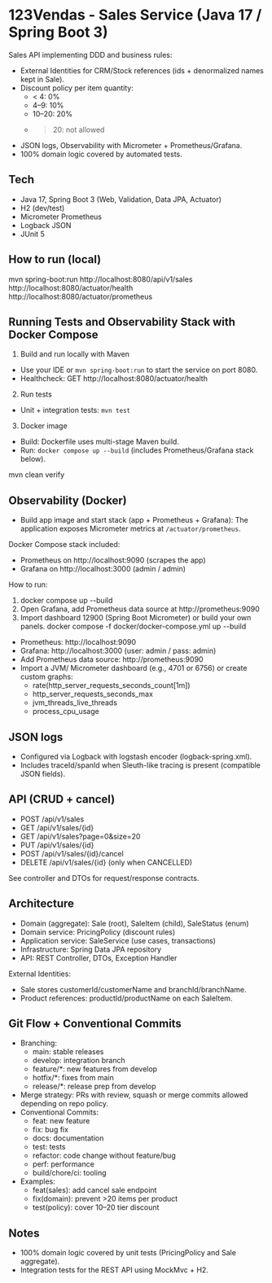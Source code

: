 # 123Vendas - Sales Service (Java 17 / Spring Boot 3)

Sales API implementing DDD and business rules:
- External Identities for CRM/Stock references (ids + denormalized names kept in Sale).
- Discount policy per item quantity:
  - < 4: 0%
  - 4–9: 10%
  - 10–20: 20%
  - > 20: not allowed
- JSON logs, Observability with Micrometer + Prometheus/Grafana.
- 100% domain logic covered by automated tests.

## Tech
- Java 17, Spring Boot 3 (Web, Validation, Data JPA, Actuator)
- H2 (dev/test)
- Micrometer Prometheus
- Logback JSON
- JUnit 5

## How to run (local)
  mvn spring-boot:run
  http://localhost:8080/api/v1/sales
  http://localhost:8080/actuator/health
  http://localhost:8080/actuator/prometheus
## Running Tests and Observability Stack with Docker Compose
1) Build and run locally with Maven
  - Use your IDE or `mvn spring-boot:run` to start the service on port 8080.
  - Healthcheck: GET http://localhost:8080/actuator/health

2) Run tests
  - Unit + integration tests: `mvn test`

3) Docker image
  - Build: Dockerfile uses multi-stage Maven build.
  - Run: `docker compose up --build` (includes Prometheus/Grafana stack below).

  mvn clean verify

## Observability (Docker)
- Build app image and start stack (app + Prometheus + Grafana):
The application exposes Micrometer metrics at `/actuator/prometheus`.

Docker Compose stack included:
- Prometheus on http://localhost:9090 (scrapes the app)
- Grafana on http://localhost:3000 (admin / admin)

How to run:
1) docker compose up --build
2) Open Grafana, add Prometheus data source at http://prometheus:9090
3) Import dashboard 12900 (Spring Boot Micrometer) or build your own panels.
  docker compose -f docker/docker-compose.yml up --build
- Prometheus: http://localhost:9090
- Grafana: http://localhost:3000 (user: admin / pass: admin)
- Add Prometheus data source: http://prometheus:9090
- Import a JVM/ Micrometer dashboard (e.g., 4701 or 6756) or create custom graphs:
  - rate(http_server_requests_seconds_count[1m])
  - http_server_requests_seconds_max
  - jvm_threads_live_threads
  - process_cpu_usage

## JSON logs
- Configured via Logback with logstash encoder (logback-spring.xml).
- Includes traceId/spanId when Sleuth-like tracing is present (compatible JSON fields).

## API (CRUD + cancel)
- POST /api/v1/sales
- GET /api/v1/sales/{id}
- GET /api/v1/sales?page=0&size=20
- PUT /api/v1/sales/{id}
- POST /api/v1/sales/{id}/cancel
- DELETE /api/v1/sales/{id} (only when CANCELLED)

See controller and DTOs for request/response contracts.

## Architecture
- Domain (aggregate): Sale (root), SaleItem (child), SaleStatus (enum)
- Domain service: PricingPolicy (discount rules)
- Application service: SaleService (use cases, transactions)
- Infrastructure: Spring Data JPA repository
- API: REST Controller, DTOs, Exception Handler

External Identities:
- Sale stores customerId/customerName and branchId/branchName.
- Product references: productId/productName on each SaleItem.

## Git Flow + Conventional Commits
- Branching:
  - main: stable releases
  - develop: integration branch
  - feature/*: new features from develop
  - hotfix/*: fixes from main
  - release/*: release prep from develop
- Merge strategy: PRs with review, squash or merge commits allowed depending on repo policy.
- Conventional Commits:
  - feat: new feature
  - fix: bug fix
  - docs: documentation
  - test: tests
  - refactor: code change without feature/bug
  - perf: performance
  - build/chore/ci: tooling
- Examples:
  - feat(sales): add cancel sale endpoint
  - fix(domain): prevent >20 items per product
  - test(policy): cover 10–20 tier discount

## Notes
- 100% domain logic covered by unit tests (PricingPolicy and Sale aggregate).
- Integration tests for the REST API using MockMvc + H2.
